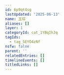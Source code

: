 ```yaml
---
id: 6p9qt4sg
lastUpdated: '2025-06-13'
name: 玉琮
aliases: []
layer: 1
categoryId: cat_1YBqIhJq
tagIds:
  - tag_5EYO4zNf
nsfw: false
parent: ''
relatedEntries: []
timelineEvents: []
titledLinks: []
---
```


